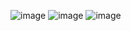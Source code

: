 ![image](https://github.com/user-attachments/assets/21880f9a-8b3d-496d-8c23-f98c563be839)
![image](https://github.com/user-attachments/assets/7ea66f6a-68d5-483e-9589-c9f3a54181ad)
![image](https://github.com/user-attachments/assets/76e207e2-e320-4498-99ee-92a83d4c02d6)
